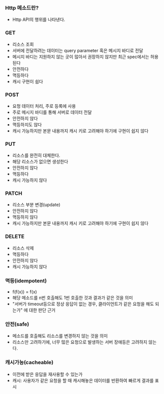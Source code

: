 ### Http 메소드란?
- Http API의 행위를 나타낸다.
### GET
- 리소스 조회
- 서버에 전달하려는 데이터는 query parameter 혹은 메시지 바디로 전달
- 메시지 바디는 지원하지 않는 곳이 많아서 권장하지 않지만 최근 spec에서는 허용된다
- 안전하다
- 멱등하다
- 캐시 구현이 쉽다

### POST
- 요청 데이터 처리, 주로 등록에 사용
- 주로 메시지 바디를 통해 서버로 데이터 전달
- 안전하지 않다
- 멱등하지도 않다
- 캐시 가능하지만 본문 내용까지 캐시 키로 고려해야 하기에 구현이 쉽지 않다

### PUT
- 리소스를 완전히 대체한다.
- 해당 리소스가 없으면 생성한다
- 안전하지 않다
- 멱등하다
- 캐시 가능하지 않다
  
### PATCH
- 리소스 부분 변경(update)
- 안전하지 않다
- 멱등하지 않다
- 캐시 가능하지만 본문 내용까지 캐시 키로 고려해야 하기에 구현이 쉽지 않다

### DELETE
- 리소스 삭제
- 멱등하다
- 안전하지 않다
- 캐시 가능하지 않다

### 멱등(idempotent)
- f(f(x)) = f(x)
- 해당 메소드를 n번 호출해도 1번 호출한 것과 결과가 같은 것을 의미
- "서버가 timeout등으로 정상 응답이 없는 경우, 클라이언트가 같은 요청을 해도 되는가" 에 대한 판단 근거

### 안전(safe)
- 메소드를 호출해도 리소스를 변경하지 않는 것을 의미
- 리소스만 고려하기에, 너무 많은 요청으로 발생하는 서버 장애등은 고려하지 않는다.

### 캐시가능(cacheable)
- 이전에 받은 응답을 재사용할 수 있는가
- 캐시: 사용자가 같은 요청을 할 때 캐시해놓은 데이터를 반환하여 빠르게 결과를 표시
